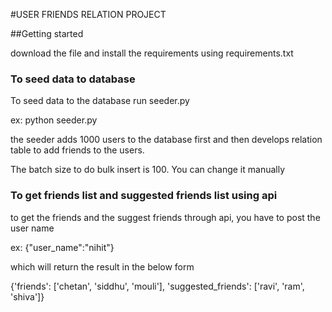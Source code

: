 #USER FRIENDS RELATION PROJECT
 
##Getting started
  
download the file and install the requirements using requirements.txt 
  
### To seed data to database
  
To seed data to the database run seeder.py  
  
ex: python seeder.py 
  
the seeder adds 1000 users to the database first and then develops relation table to add friends to the users.
  
The batch size to do bulk insert is 100. You can change it manually 
 
### To get friends list and suggested friends list using api
 
to get the friends and the suggest friends through api, you have to post the user name 
 
ex: {"user_name":"nihit"} 
 
which will return the result in the below form 
 
{'friends': ['chetan', 'siddhu', 'mouli'], 'suggested_friends': ['ravi', 'ram', 'shiva']} 
